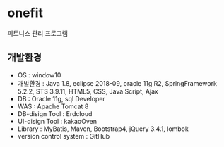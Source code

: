 # onefit
피트니스 관리 프로그램

## 개발환경
* OS : window10
* 개발환경 : Java 1.8, eclipse 2018-09, oracle 11g R2, SpringFramework 5.2.2, STS 3.9.11, HTML5, CSS, Java Script, Ajax
* DB : Oracle 11g, sql Developer
* WAS : Apache Tomcat 8
* DB-disign Tool : Erdcloud
* UI-disign Tool : kakaoOven
* Library : MyBatis, Maven, Bootstrap4, jQuery 3.4.1, lombok
* version control system : GitHub


